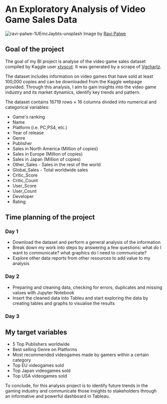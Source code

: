 # An Exploratory Analysis of Video Game Sales Data

![ravi-palwe-1UEmcJaybts-unsplash](https://user-images.githubusercontent.com/125832348/232290960-6c1ed070-313e-471b-95d8-703090e253a2.jpg)
Image by [Ravi Palwe](https://unsplash.com/es/fotos/1UEmcJaybts)

## Goal of the project
The goal of my BI project is analyse of the video game sales dataset compiled by Kaggle user [xtyscut](https://www.kaggle.com/datasets/xtyscut/video-games-sales-as-at-22-dec-2016csv). It was generated by a scrape of [Vgchartz](https://www.vgchartz.com).

The dataset includes information on video games that have sold at least 100,000 copies and can be downloaded from the Kaggle webpage provided. Through this analysis, I aim to gain insights into the video game industry and its market dynamics, identify key trends and pattern. 

The dataset contains 16719 rows × 16 columns divided into numerical and categorical variables: 

+ Game's ranking
+ Name
+ Platform (i.e. PC,PS4, etc.)
+ Year of release
+ Genre
+ Publisher
+ Sales in North America (Million of copies)
+ Sales in Europe (Million of copies)
+ Sales in Japan (Million of copies)
+ Other_Sales - Sales in the rest of the world
+ Global_Sales - Total worldwide sales
+ Critic_Score
+ Critic_Count
+ User_Score
+ User_Count
+ Developer
+ Rating

## Time planning of the project
### Day 1
+ Download the dataset and perform a general analysis of the information
+ Break down my work into steps by answering a few questions: what do I want to communicate? what graphics do I need to communicate?
+ Explore other data reports from other resources to add value to my analysis

### Day 2
+ Preparing and cleaning data, checking for errors, duplicates and missing values with Jupyter Notebook
+ Insert the cleaned data into Tableu and start exploring the data by creating tables and graphs to visualise the results

### Day 3


## My target variables

+ 5 Top Publishers worldwide
+ Best selling Genre on Platforms
+ Most recommended videogames made by gamers within a certain category
+ Top EU videogames sold 
+ Top Japan videogames sold 
+ Top USA videogames sold 

To conclude, for this analysis project is to identify future trends in the gaming industry and communicate those insights to stakeholders through an informative and powerful dashboard in Tableau. 
